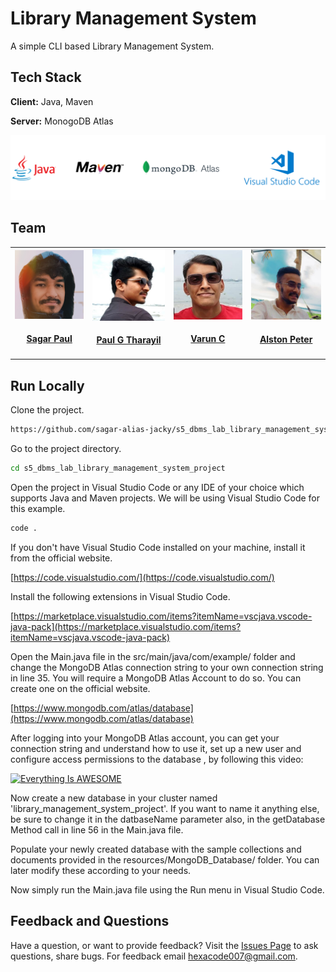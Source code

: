 
# Library Management System

A simple CLI based Library Management System.

## Tech Stack

**Client:** Java, Maven

**Server:** MonogoDB Atlas

![tech_stack_logos](assets/techstack.png)

## Team

<table id='team'>
<tr>
<td id='Sagar Paul'>
<a href='https://github.com/sagar-alias-jacky'>
<img src='assets/sagar.jpg' width='140px;'>
</a>
<h4 align='center'><a href='https://github.com/sagar-alias-jacky'>Sagar Paul</a></h4>
</td>
<td id='Paul G Tharayil'>
<a href='https://github.com/paul1947'>
<img src='assets/paulg.jpg' width='140px;'>
</a>
<h4 align='center'><a href='https://github.com/paul1947'>Paul G Tharayil</a></h4>
</td>
<td id='Varun C'>
<a href='https://github.com/varunc20101'>
<img src='assets/varunc.jpg' width='140px;'>
</a>
<h4 align='center'><a href='https://github.com/varunc20101'>Varun C</a></h4>
</td>
<td id='Alston Peter'>
<a href='https://github.com/ALSTON-PETER'>
<img src='assets/alston.jpg' width='140px;'>
</a>
<h4 align='center'><a href='https://github.com/ALSTON-PETER'>Alston Peter</a></h4>
</td>
</table>


<!-- Run Locally -->
## Run Locally

Clone the project.

```bash
https://github.com/sagar-alias-jacky/s5_dbms_lab_library_management_system_project.git
```

Go to the project directory.

```bash
cd s5_dbms_lab_library_management_system_project
```

Open the project in Visual Studio Code or any IDE of your choice which supports Java and Maven projects. We will be using Visual Studio Code for this example.

```bash
code .
```

If you don't have Visual Studio Code installed on your machine, install it from the official website.

[https://code.visualstudio.com/](https://code.visualstudio.com/)

Install the following extensions in Visual Studio Code.

[https://marketplace.visualstudio.com/items?itemName=vscjava.vscode-java-pack](https://marketplace.visualstudio.com/items?itemName=vscjava.vscode-java-pack)


Open the Main.java file in the src/main/java/com/example/ folder and change the MongoDB Atlas connection string to your own connection string in line 35. You will require a MongoDB Atlas Account to do so. You can create one on the official website.

[https://www.mongodb.com/atlas/database](https://www.mongodb.com/atlas/database)


After logging into your MongoDB Atlas account, you can get your connection string and understand how to use it, set up a new user and configure access permissions to the database , by following this video:

<!-- <div align="center">
  <a href="https://www.youtube.com/watch?v=GiNMFI8wnIg"><img src="https://img.youtube.com/vi/GiNMFI8wnIg/0.jpg" alt="IMAGE ALT TEXT"></a>
</div> -->

[![Everything Is AWESOME](https://yt-embed.herokuapp.com/embed?v=GiNMFI8wnIg)](https://www.youtube.com/watch?v=GiNMFI8wnIg "Everything Is AWESOME")

Now create a new database in your cluster named 'library_management_system_project'. If you want to name it anything else, be sure to change it in the datbaseName parameter also, in the getDatabase Method call in line 56 in the Main.java file.

Populate your newly created database with the sample collections and documents provided in the resources/MongoDB_Database/ folder. You can later modify these according to your needs.

Now simply run the Main.java file using the Run menu in Visual Studio Code. 

## Feedback and Questions

Have a question, or want to provide feedback? Visit the [Issues Page](https://github.com/github/feedback/discussions/categories/copilot-feedback)
to ask questions, share bugs. For feedback email hexacode007@gmail.com.
